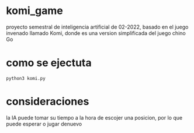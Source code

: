 # komi_game
proyecto semestral de inteligencia artificial de 02-2022, basado en el juego invenado llamado Komi, donde es una version simplificada del juego chino Go

# como se ejectuta
```
python3 komi.py

```
# consideraciones
la IA puede tomar su tiempo a la hora de escojer una posicion, por lo que puede esperar o jugar denuevo
